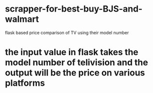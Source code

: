 # scrapper-for-best-buy-BJS-and-walmart
flask based price comparison  of TV using their model number

# the input value in flask takes the model number of telivision and the output will be the price on various platforms
